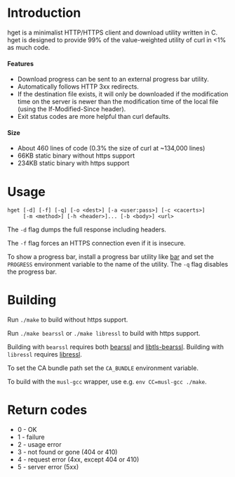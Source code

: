 # Introduction

hget is a minimalist HTTP/HTTPS client and download utility written in C.
hget is designed to provide 99% of the value-weighted utility of curl in
<1% as much code.

#### Features
* Download progress can be sent to an external progress bar utility.
* Automatically follows HTTP 3xx redirects.
* If the destination file exists, it will only be downloaded if the modification
  time on the server is newer than the modification time of the local file
  (using the If-Modified-Since header).
* Exit status codes are more helpful than curl defaults.

#### Size
* About 460 lines of code (0.3% the size of curl at ~134,000 lines)
* 66KB static binary without https support
* 234KB static binary with https support


# Usage

    hget [-d] [-f] [-q] [-o <dest>] [-a <user:pass>] [-c <cacerts>]
         [-m <method>] [-h <header>]... [-b <body>] <url>

The `-d` flag dumps the full response including headers.

The `-f` flag forces an HTTPS connection even if it is insecure.

To show a progress bar, install a progress bar utility like
[bar](https://github.com/clark800/bar) and set the `PROGRESS` environment
variable to the name of the utility. The `-q` flag disables the progress bar.


# Building

Run `./make` to build without https support.

Run `./make bearssl` or `./make libressl` to build with https support.

Building with `bearssl` requires both [bearssl](https://bearssl.org/)
and [libtls-bearssl](https://github.com/michaelforney/libtls-bearssl).
Building with `libressl` requires [libressl](http://www.libressl.org/).

To set the CA bundle path set the `CA_BUNDLE` environment variable.

To build with the `musl-gcc` wrapper, use e.g. `env CC=musl-gcc ./make`.


# Return codes

* 0 - OK
* 1 - failure
* 2 - usage error
* 3 - not found or gone (404 or 410)
* 4 - request error (4xx, except 404 or 410)
* 5 - server error (5xx)
